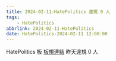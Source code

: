 ```yaml
---
title: 2024-02-11-HatePolitics 違規 0 人
tags:
    - HatePolitics
abbrlink: 2024-02-11-HatePolitics
date: HatePolitics-2024-02-11 12:00:00
---
```

HatePolitics 板 [板規連結](https://www.ptt.cc/bbs/HatePolitics/M.1617115262.A.D60.html)
昨天違規 0 人
